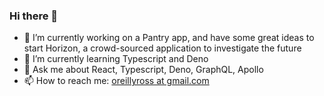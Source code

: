### Hi there 👋

- 🔭 I’m currently working on a Pantry app, and have some great ideas to start Horizon, a crowd-sourced application to investigate the future
- 🌱 I’m currently learning Typescript and Deno
- 💬 Ask me about React, Typescript, Deno, GraphQL, Apollo  
- 📫 How to reach me: [oreillyross at gmail.com](oreillyross@gmail.com)

  

